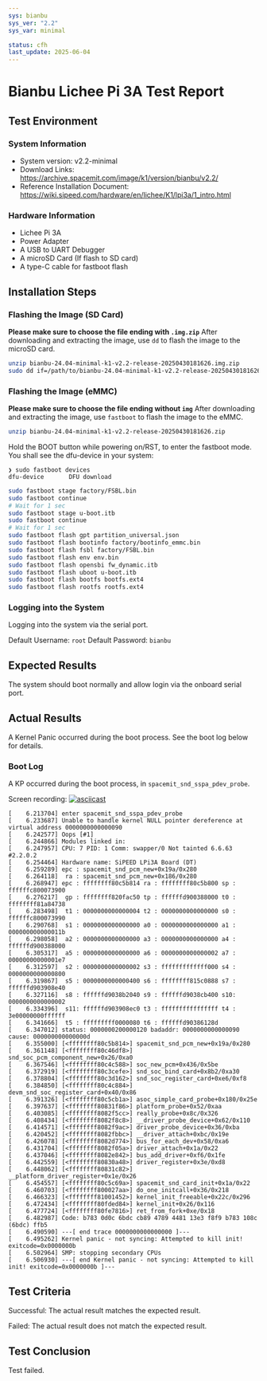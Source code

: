 ```yaml
---
sys: bianbu
sys_ver: "2.2"
sys_var: minimal

status: cfh
last_update: 2025-06-04
---
```


# Bianbu Lichee Pi 3A Test Report

## Test Environment

### System Information

- System version: v2.2-minimal
- Download Links: https://archive.spacemit.com/image/k1/version/bianbu/v2.2/
- Reference Installation Document: https://wiki.sipeed.com/hardware/en/lichee/K1/lpi3a/1_intro.html

### Hardware Information

- Lichee Pi 3A
- Power Adapter
- A USB to UART Debugger
- A microSD Card (If flash to SD card)
- A type-C cable for fastboot flash

## Installation Steps

### Flashing the Image (SD Card)

**Please make sure to choose the file ending with `.img.zip`**
After downloading and extracting the image, use `dd` to flash the image to the microSD card.

```bash
unzip bianbu-24.04-minimal-k1-v2.2-release-20250430181626.img.zip
sudo dd if=/path/to/bianbu-24.04-minimal-k1-v2.2-release-20250430181626.img of=/dev/your-device bs=1M status=progress
```

### Flashing the Image (eMMC)

**Please make sure to choose the file ending without `img`**
After downloading and extracting the image, use `fastboot` to flash the image to the eMMC.

```bash
unzip bianbu-24.04-minimal-k1-v2.2-release-20250430181626.zip
```

Hold the BOOT button while powering on/RST, to enter the fastboot mode. You shall see the dfu-device in your system:

```log
❯ sudo fastboot devices
dfu-device       DFU download
```

```bash
sudo fastboot stage factory/FSBL.bin
sudo fastboot continue
# Wait for 1 sec
sudo fastboot stage u-boot.itb
sudo fastboot continue
# Wait for 1 sec
sudo fastboot flash gpt partition_universal.json
sudo fastboot flash bootinfo factory/bootinfo_emmc.bin
sudo fastboot flash fsbl factory/FSBL.bin
sudo fastboot flash env env.bin
sudo fastboot flash opensbi fw_dynamic.itb
sudo fastboot flash uboot u-boot.itb
sudo fastboot flash bootfs bootfs.ext4
sudo fastboot flash rootfs rootfs.ext4
```

### Logging into the System

Logging into the system via the serial port.

Default Username: `root`
Default Password: `bianbu`

## Expected Results

The system should boot normally and allow login via the onboard serial port.

## Actual Results

A Kernel Panic occurred during the boot process. See the boot log below for details.

### Boot Log

A KP occurred during the boot process, in `spacemit_snd_sspa_pdev_probe`.

Screen recording:
[![asciicast](https://asciinema.org/a/eIS9n4XCZmeghruBB8QaX1Iew.svg)](https://asciinema.org/a/eIS9n4XCZmeghruBB8QaX1Iew)

```log
[    6.213704] enter spacemit_snd_sspa_pdev_probe
[    6.233687] Unable to handle kernel NULL pointer dereference at virtual address 0000000000000090
[    6.242577] Oops [#1]
[    6.244866] Modules linked in:
[    6.247957] CPU: 7 PID: 1 Comm: swapper/0 Not tainted 6.6.63 #2.2.0.2
[    6.254464] Hardware name: SiPEED LPi3A Board (DT)
[    6.259289] epc : spacemit_snd_pcm_new+0x19a/0x280
[    6.264118]  ra : spacemit_snd_pcm_new+0x186/0x280
[    6.268947] epc : ffffffff80c5b814 ra : ffffffff80c5b800 sp : ffffffc800073900
[    6.276217]  gp : ffffffff820fac50 tp : ffffffd900388000 t0 : ffffffff81a84738
[    6.283498]  t1 : 0000000000000004 t2 : 0000000000000000 s0 : ffffffc800073990
[    6.290768]  s1 : 0000000000000000 a0 : 0000000000000000 a1 : 000000000000011b
[    6.298058]  a2 : 0000000000000000 a3 : 0000000000000000 a4 : ffffffd900388000
[    6.305317]  a5 : 0000000000000000 a6 : 0000000000000002 a7 : 00000000000001e7
[    6.312597]  s2 : 0000000000000002 s3 : fffffffffffff000 s4 : 0000000000000800
[    6.319867]  s5 : 0000000000000400 s6 : ffffffff815c0888 s7 : ffffffd903908e40
[    6.327116]  s8 : ffffffd9038b2040 s9 : ffffffd9038cb400 s10: 0000000000000002
[    6.334396]  s11: ffffffd903908ec0 t3 : ffffffffffffffff t4 : 3e00000000ffffff
[    6.341666]  t5 : fffffffff0000080 t6 : ffffffd90386128d
[    6.347012] status: 0000000200000120 badaddr: 0000000000000090 cause: 000000000000000d
[    6.355000] [<ffffffff80c5b814>] spacemit_snd_pcm_new+0x19a/0x280
[    6.361148] [<ffffffff80c46df8>] snd_soc_pcm_component_new+0x26/0xa0
[    6.367546] [<ffffffff80c4c588>] soc_new_pcm+0x436/0x5be
[    6.372919] [<ffffffff80c3cefe>] snd_soc_bind_card+0x8b2/0xa30
[    6.378804] [<ffffffff80c3d162>] snd_soc_register_card+0xe6/0xf8
[    6.384850] [<ffffffff80c4c884>] devm_snd_soc_register_card+0x40/0x86
[    6.391326] [<ffffffff80c5cb1a>] asoc_simple_card_probe+0x180/0x25e
[    6.397637] [<ffffffff80831f86>] platform_probe+0x52/0xaa
[    6.403085] [<ffffffff8082f5cc>] really_probe+0x8c/0x326
[    6.408434] [<ffffffff8082f8c8>] __driver_probe_device+0x62/0x110
[    6.414571] [<ffffffff8082f9ac>] driver_probe_device+0x36/0xba
[    6.420452] [<ffffffff8082fbbc>] __driver_attach+0xbc/0x19e
[    6.426078] [<ffffffff8082d774>] bus_for_each_dev+0x58/0xa6
[    6.431704] [<ffffffff8082f05a>] driver_attach+0x1a/0x22
[    6.437046] [<ffffffff8082e842>] bus_add_driver+0xf6/0x1fe
[    6.442559] [<ffffffff80830a48>] driver_register+0x3e/0xd8
[    6.448062] [<ffffffff80831c82>] __platform_driver_register+0x1e/0x26
[    6.454557] [<ffffffff80c5c69a>] spacemit_snd_card_init+0x1a/0x22
[    6.460703] [<ffffffff800027aa>] do_one_initcall+0x36/0x218
[    6.466323] [<ffffffff81001452>] kernel_init_freeable+0x22c/0x296
[    6.472434] [<ffffffff80fded84>] kernel_init+0x26/0x116
[    6.477724] [<ffffffff80fe7816>] ret_from_fork+0xe/0x18
[    6.482987] Code: b783 0d0c 6bdc cb89 4789 4481 13e3 f8f9 b783 108c (6bdc) ffb5 
[    6.490590] ---[ end trace 0000000000000000 ]---
[    6.495262] Kernel panic - not syncing: Attempted to kill init! exitcode=0x0000000b
[    6.502964] SMP: stopping secondary CPUs
[    6.506930] ---[ end Kernel panic - not syncing: Attempted to kill init! exitcode=0x0000000b ]---
```

## Test Criteria

Successful: The actual result matches the expected result.

Failed: The actual result does not match the expected result.

## Test Conclusion

Test failed.
